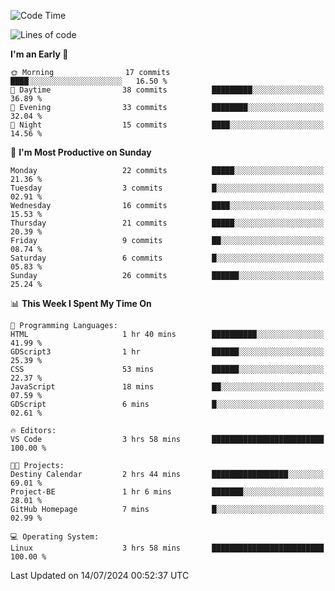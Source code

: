 <!--START_SECTION:waka-->
![Code Time](http://img.shields.io/badge/Code%20Time-195%20hrs%2020%20mins-blue)

![Lines of code](https://img.shields.io/badge/From%20Hello%20World%20I%27ve%20Written-14.3%20thousand%20lines%20of%20code-blue)

**I'm an Early 🐤** 

```text
🌞 Morning                17 commits          ████░░░░░░░░░░░░░░░░░░░░░   16.50 % 
🌆 Daytime                38 commits          █████████░░░░░░░░░░░░░░░░   36.89 % 
🌃 Evening                33 commits          ████████░░░░░░░░░░░░░░░░░   32.04 % 
🌙 Night                  15 commits          ████░░░░░░░░░░░░░░░░░░░░░   14.56 % 
```
📅 **I'm Most Productive on Sunday** 

```text
Monday                   22 commits          █████░░░░░░░░░░░░░░░░░░░░   21.36 % 
Tuesday                  3 commits           █░░░░░░░░░░░░░░░░░░░░░░░░   02.91 % 
Wednesday                16 commits          ████░░░░░░░░░░░░░░░░░░░░░   15.53 % 
Thursday                 21 commits          █████░░░░░░░░░░░░░░░░░░░░   20.39 % 
Friday                   9 commits           ██░░░░░░░░░░░░░░░░░░░░░░░   08.74 % 
Saturday                 6 commits           █░░░░░░░░░░░░░░░░░░░░░░░░   05.83 % 
Sunday                   26 commits          ██████░░░░░░░░░░░░░░░░░░░   25.24 % 
```


📊 **This Week I Spent My Time On** 

```text
💬 Programming Languages: 
HTML                     1 hr 40 mins        ██████████░░░░░░░░░░░░░░░   41.99 % 
GDScript3                1 hr                ██████░░░░░░░░░░░░░░░░░░░   25.39 % 
CSS                      53 mins             ██████░░░░░░░░░░░░░░░░░░░   22.37 % 
JavaScript               18 mins             ██░░░░░░░░░░░░░░░░░░░░░░░   07.59 % 
GDScript                 6 mins              █░░░░░░░░░░░░░░░░░░░░░░░░   02.61 % 

🔥 Editors: 
VS Code                  3 hrs 58 mins       █████████████████████████   100.00 % 

🐱‍💻 Projects: 
Destiny Calendar         2 hrs 44 mins       █████████████████░░░░░░░░   69.01 % 
Project-BE               1 hr 6 mins         ███████░░░░░░░░░░░░░░░░░░   28.01 % 
GitHub Homepage          7 mins              █░░░░░░░░░░░░░░░░░░░░░░░░   02.99 % 

💻 Operating System: 
Linux                    3 hrs 58 mins       █████████████████████████   100.00 % 
```


 Last Updated on 14/07/2024 00:52:37 UTC
<!--END_SECTION:waka-->
